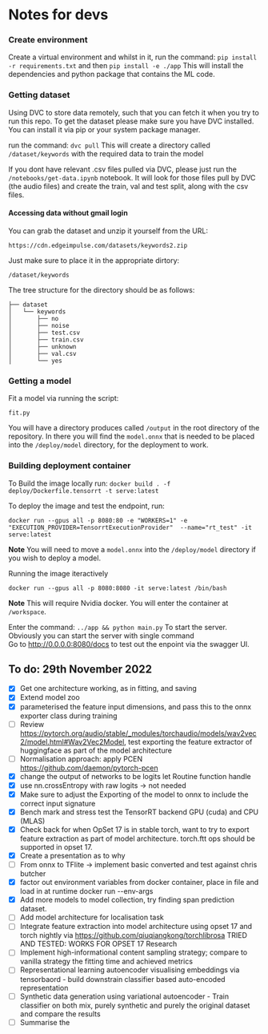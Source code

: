 # Notes for devs 

### Create environment
Create a virtual environment and whilst in it, run the command: 
`pip install -r requirements.txt` 
and then 
`pip install -e ./app` 
This will install the dependencies and python package that contains the ML code. 



### Getting dataset 
Using DVC to store data remotely, such that you can fetch it when you try to run this repo. To get the dataset please make sure you have DVC installed. You can install it via pip or your system package manager. 

run the command: 
`dvc pull`
This will create a directory called `/dataset/keywords` with the required data to train the model

If you dont have relevant .csv files pulled via DVC, please just run the `/notebooks/get-data.ipynb` notebook. It will look for those files pull by DVC (the audio files) and create the train, val and test split, along with the csv files. 


#### Accessing data without gmail login
You can grab the dataset and unzip it yourself from the URL: 

`https://cdn.edgeimpulse.com/datasets/keywords2.zip`

Just make sure to place it in the appropriate dirtory: 

`/dataset/keywords`

The tree structure for the directory should be as follows: 

```
├── dataset
│   └── keywords
│       ├── no
│       ├── noise
│       ├── test.csv
│       ├── train.csv
│       ├── unknown
│       ├── val.csv
│       └── yes
```

### Getting a model 

Fit a model via running the script:

`fit.py`


You will have a directory produces called `/output` in the root directory of the repository. In there you will find the `model.onnx` that is needed to be placed into the `/deploy/model` directory, for the deployment to work. 


### Building deployment container

To Build the image locally run:
`docker build . -f deploy/Dockerfile.tensorrt -t serve:latest`

To deploy the image and test the endpoint, run:


 `docker run --gpus all -p 8080:80 -e "WORKERS=1" -e "EXECUTION_PROVIDER=TensorrtExecutionProvider"  --name="rt_test" -it serve:latest`
 


**Note** You will need to move a `model.onnx` into the `/deploy/model` directory if you wish to deploy a model. 

Running the image iteractively 

`docker run --gpus all -p 8080:8080 -it serve:latest /bin/bash`


**Note** This will require Nvidia docker. You will enter the container at `/workspace`. 


Enter the command: `../app && python main.py` 
To start the server. Obviously you can start the server with single command  
Go to http://0.0.0.0:8080/docs to test out the enpoint via the swagger UI. 

## To do: 29th November 2022

- [x] Get one architecture working, as in fitting, and saving 
- [x] Extend model zoo
- [x] parameterised the feature input dimensions, and pass this to the onnx
  exporter class during training
- [ ] Review https://pytorch.org/audio/stable/_modules/torchaudio/models/wav2vec2/model.html#Wav2Vec2Model, test exporting the feature extractor of huggingface as part of the model architecture
- [ ] Normalisation approach: apply PCEN https://github.com/daemon/pytorch-pcen
- [x] change the output of networks to be logits let Routine function handle 
- [x] use nn.crossEntropy with raw logits -> not needed 
- [x] Make sure to adjust the Exporting of the model to onnx to include the correct input signature 
- [x] Bench mark and stress test the TensorRT backend GPU (cuda) and CPU (MLAS) 
- [x] Check back for when OpSet 17 is in stable torch, want to try to export
  feature extraction as part of model architecture. torch.ftt ops should be
supported in opset 17. 
- [x] Create a presentation as to why 
- [ ] From onnx to TFlite -> implement basic converted and test against chris
  butcher
- [x] factor out environment variables from docker container, place in file and
  load in at runtime docker run --env-args
- [x] Add more models to model collection, try finding span prediction dataset.
- [ ] Add model architecture for localisation task
- [ ] Integrate feature extraction into model architecture using opset 17 and torch nightly via https://github.com/qiuqiangkong/torchlibrosa TRIED AND TESTED: WORKS FOR OPSET 17
Research
- [ ] Implement high-informational content sampling strategy; compare to vanilla strategy the fitting time and achieved metrics 
- [ ] Representational learning autoencoder visualising embeddings via tensorbaord - build downstrain classifier based auto-encoded representation
- [ ] Synthetic data generation using variational autoencoder - Train classifier on both mix, purely synthetic and purely the original dataset and compare the results 
- [ ] Summarise the  
